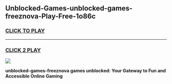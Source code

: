 
## Unblocked-Games-unblocked-games-freeznova-Play-Free-1o86c
<h3>
<a href="https://premium76.site?title=unblocked-games-freeznova&ref=21A">CLICK TO PLAY</a></h3>
<hr>

<h3>
<a href="https://premium76.site?title=unblocked-games-freeznova&ref=21A">CLICK 2 PLAY</a>
  
</h3>

<a href="https://premium76.site?title=unblocked-games-freeznova&ref=21A"><img src="https://clearcache.store/games.png"></a>


**unblocked-games-freeznova games unblocked: Your Gateway to Fun and Accessible Online Gaming**
